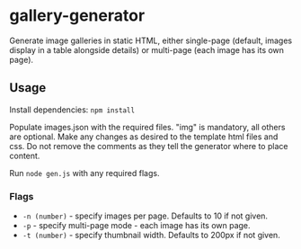 # gallery-generator

Generate image galleries in static HTML, either single-page (default, images display in a table alongside details) or multi-page (each image has its own page).

## Usage

Install dependencies: `npm install`

Populate images.json with the required files. "img" is mandatory, all others are optional. Make any changes as desired to the template html files and css. Do not remove the comments as they tell the generator where to place content.

Run `node gen.js` with any required flags.

### Flags

* `-n (number)` - specify images per page. Defaults to 10 if not given.
* `-p` - specify multi-page mode - each image has its own page.
* `-t (number)` - specify thumbnail width. Defaults to 200px if not given.